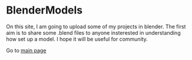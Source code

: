 # BlenderModels
On this site, I am going to upload some of my projects in blender. The first aim is to share some .blend files to anyone insterested in understanding how set up a model. I hope it will be useful for community.
<p>Go to <a href="./index.md">main page</a></p>
